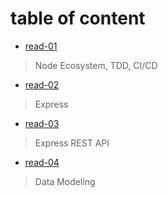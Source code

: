# table of content

* [read-01](https://motasemalsqoor.github.io/reading-notes/401/read-1) 
> Node Ecosystem, TDD, CI/CD

* [read-02](https://motasemalsqoor.github.io/reading-notes/401/read-2) 
> Express

* [read-03](https://motasemalsqoor.github.io/reading-notes/401/read-3) 
> Express REST API

* [read-04](https://motasemalsqoor.github.io/reading-notes/401/read-4) 
> Data Modeling
